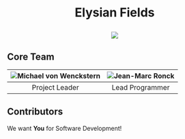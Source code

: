 # <p align="center">Elysian Fields</p>
<p align="center">
    <img src="https://img.shields.io/badge/Last_Updated-04.21.2018-blue.svg?longCache=true&style=flat-square"/>
</p>

## Core Team
| ![Michael von Wenckstern](https://github.com/vonwenckstern.png?size=150) | ![Jean-Marc Ronck](https://github.com/0xjmr.png?size=150) |
| :------------: | :-------------: |
| Project Leader | Lead Programmer |

## Contributors
We want __You__ for Software Development!